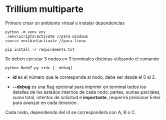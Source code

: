 # Trillium multiparte

Primero crear un ambiente virtual e instalar dependencias

```
python -m venv env
.\env\Scripts\activate //para windows
source env\bin\activate //para linux

pip install -r requirements.txt
```

Se deben ejecutar 3 nodos en 3 terminales distintas utilizando el comando 

```
python NodoI.py <id> [--debug]
```

- **id** es el número que le corresponde al nodo, debe ser desde el 0 al 2.

- **--debug** es una flag opcional para imprimir en terminal todos los detalles de los estados internos de cada nodo: partes, sumas parciales, suma total, intentos de solicitud e **importante**, requerirá presionar Enter para avanzar en cada iteración.

Cada nodo, dependiendo del id se corresponderá con A, B o C.